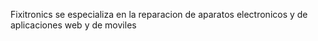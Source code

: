 Fixitronics se especializa en la reparacion de aparatos electronicos y de aplicaciones web y de moviles
